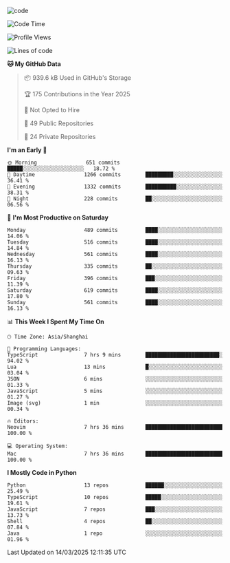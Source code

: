 
<!--
**liuyaanng/liuyaanng** is a ✨ _special_ ✨ repository because its `README.md` (this file) appears on your GitHub profile.

Here are some ideas to get you started:

- 🔭 I’m currently working on ...
- 🌱 I’m currently learning ...
- 👯 I’m looking to collaborate on ...
- 🤔 I’m looking for help with ...
- 💬 Ask me about ...
- 📫 How to reach me: ...
- 😄 Pronouns: ...
- ⚡ Fun fact: ...
-->


![code](https://cdn.jsdelivr.net/gh/liuyaanng/liuyaanng@1.0/code.gif) 

<!--START_SECTION:waka-->
![Code Time](http://img.shields.io/badge/Code%20Time-1%2C268%20hrs%2025%20mins-blue)

![Profile Views](http://img.shields.io/badge/Profile%20Views-0-blue)

![Lines of code](https://img.shields.io/badge/From%20Hello%20World%20I%27ve%20Written-21.0%20million%20lines%20of%20code-blue)

**🐱 My GitHub Data** 

> 📦 939.6 kB Used in GitHub's Storage 
 > 
> 🏆 175 Contributions in the Year 2025
 > 
> 🚫 Not Opted to Hire
 > 
> 📜 49 Public Repositories 
 > 
> 🔑 24 Private Repositories 
 > 
**I'm an Early 🐤** 

```text
🌞 Morning                651 commits         █████░░░░░░░░░░░░░░░░░░░░   18.72 % 
🌆 Daytime                1266 commits        █████████░░░░░░░░░░░░░░░░   36.41 % 
🌃 Evening                1332 commits        ██████████░░░░░░░░░░░░░░░   38.31 % 
🌙 Night                  228 commits         ██░░░░░░░░░░░░░░░░░░░░░░░   06.56 % 
```
📅 **I'm Most Productive on Saturday** 

```text
Monday                   489 commits         ████░░░░░░░░░░░░░░░░░░░░░   14.06 % 
Tuesday                  516 commits         ████░░░░░░░░░░░░░░░░░░░░░   14.84 % 
Wednesday                561 commits         ████░░░░░░░░░░░░░░░░░░░░░   16.13 % 
Thursday                 335 commits         ██░░░░░░░░░░░░░░░░░░░░░░░   09.63 % 
Friday                   396 commits         ███░░░░░░░░░░░░░░░░░░░░░░   11.39 % 
Saturday                 619 commits         ████░░░░░░░░░░░░░░░░░░░░░   17.80 % 
Sunday                   561 commits         ████░░░░░░░░░░░░░░░░░░░░░   16.13 % 
```


📊 **This Week I Spent My Time On** 

```text
🕑︎ Time Zone: Asia/Shanghai

💬 Programming Languages: 
TypeScript               7 hrs 9 mins        ████████████████████████░   94.02 % 
Lua                      13 mins             █░░░░░░░░░░░░░░░░░░░░░░░░   03.04 % 
JSON                     6 mins              ░░░░░░░░░░░░░░░░░░░░░░░░░   01.33 % 
JavaScript               5 mins              ░░░░░░░░░░░░░░░░░░░░░░░░░   01.27 % 
Image (svg)              1 min               ░░░░░░░░░░░░░░░░░░░░░░░░░   00.34 % 

🔥 Editors: 
Neovim                   7 hrs 36 mins       █████████████████████████   100.00 % 

💻 Operating System: 
Mac                      7 hrs 36 mins       █████████████████████████   100.00 % 
```

**I Mostly Code in Python** 

```text
Python                   13 repos            ██████░░░░░░░░░░░░░░░░░░░   25.49 % 
TypeScript               10 repos            █████░░░░░░░░░░░░░░░░░░░░   19.61 % 
JavaScript               7 repos             ███░░░░░░░░░░░░░░░░░░░░░░   13.73 % 
Shell                    4 repos             ██░░░░░░░░░░░░░░░░░░░░░░░   07.84 % 
Java                     1 repo              ░░░░░░░░░░░░░░░░░░░░░░░░░   01.96 % 
```




 Last Updated on 14/03/2025 12:11:35 UTC
<!--END_SECTION:waka-->
